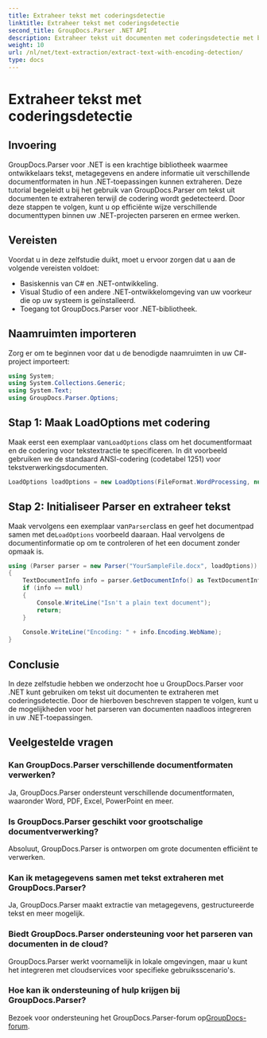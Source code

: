 ```yaml
---
title: Extraheer tekst met coderingsdetectie
linktitle: Extraheer tekst met coderingsdetectie
second_title: GroupDocs.Parser .NET API
description: Extraheer tekst uit documenten met coderingsdetectie met behulp van GroupDocs.Parser voor .NET. Parseer op efficiënte wijze verschillende formaten in uw .NET-applicaties.
weight: 10
url: /nl/net/text-extraction/extract-text-with-encoding-detection/
type: docs
---
```

# Extraheer tekst met coderingsdetectie

## Invoering
GroupDocs.Parser voor .NET is een krachtige bibliotheek waarmee ontwikkelaars tekst, metagegevens en andere informatie uit verschillende documentformaten in hun .NET-toepassingen kunnen extraheren. Deze tutorial begeleidt u bij het gebruik van GroupDocs.Parser om tekst uit documenten te extraheren terwijl de codering wordt gedetecteerd. Door deze stappen te volgen, kunt u op efficiënte wijze verschillende documenttypen binnen uw .NET-projecten parseren en ermee werken.
## Vereisten
Voordat u in deze zelfstudie duikt, moet u ervoor zorgen dat u aan de volgende vereisten voldoet:
- Basiskennis van C# en .NET-ontwikkeling.
- Visual Studio of een andere .NET-ontwikkelomgeving van uw voorkeur die op uw systeem is geïnstalleerd.
- Toegang tot GroupDocs.Parser voor .NET-bibliotheek.

## Naamruimten importeren
Zorg er om te beginnen voor dat u de benodigde naamruimten in uw C#-project importeert:
```csharp
using System;
using System.Collections.Generic;
using System.Text;
using GroupDocs.Parser.Options;
```
## Stap 1: Maak LoadOptions met codering
 Maak eerst een exemplaar van`LoadOptions` class om het documentformaat en de codering voor tekstextractie te specificeren. In dit voorbeeld gebruiken we de standaard ANSI-codering (codetabel 1251) voor tekstverwerkingsdocumenten.
```csharp
LoadOptions loadOptions = new LoadOptions(FileFormat.WordProcessing, null, null, Encoding.GetEncoding(1251));
```
## Stap 2: Initialiseer Parser en extraheer tekst
 Maak vervolgens een exemplaar van`Parser`class en geef het documentpad samen met de`LoadOptions` voorbeeld daaraan. Haal vervolgens de documentinformatie op om te controleren of het een document zonder opmaak is.
```csharp
using (Parser parser = new Parser("YourSampleFile.docx", loadOptions))
{
    TextDocumentInfo info = parser.GetDocumentInfo() as TextDocumentInfo;
    if (info == null)
    {
        Console.WriteLine("Isn't a plain text document");
        return;
    }
    
    Console.WriteLine("Encoding: " + info.Encoding.WebName);
}
```

## Conclusie
In deze zelfstudie hebben we onderzocht hoe u GroupDocs.Parser voor .NET kunt gebruiken om tekst uit documenten te extraheren met coderingsdetectie. Door de hierboven beschreven stappen te volgen, kunt u de mogelijkheden voor het parseren van documenten naadloos integreren in uw .NET-toepassingen.

## Veelgestelde vragen
### Kan GroupDocs.Parser verschillende documentformaten verwerken?
Ja, GroupDocs.Parser ondersteunt verschillende documentformaten, waaronder Word, PDF, Excel, PowerPoint en meer.
### Is GroupDocs.Parser geschikt voor grootschalige documentverwerking?
Absoluut, GroupDocs.Parser is ontworpen om grote documenten efficiënt te verwerken.
### Kan ik metagegevens samen met tekst extraheren met GroupDocs.Parser?
Ja, GroupDocs.Parser maakt extractie van metagegevens, gestructureerde tekst en meer mogelijk.
### Biedt GroupDocs.Parser ondersteuning voor het parseren van documenten in de cloud?
GroupDocs.Parser werkt voornamelijk in lokale omgevingen, maar u kunt het integreren met cloudservices voor specifieke gebruiksscenario's.
### Hoe kan ik ondersteuning of hulp krijgen bij GroupDocs.Parser?
Bezoek voor ondersteuning het GroupDocs.Parser-forum op[GroupDocs-forum](https://forum.groupdocs.com/c/parser/17).